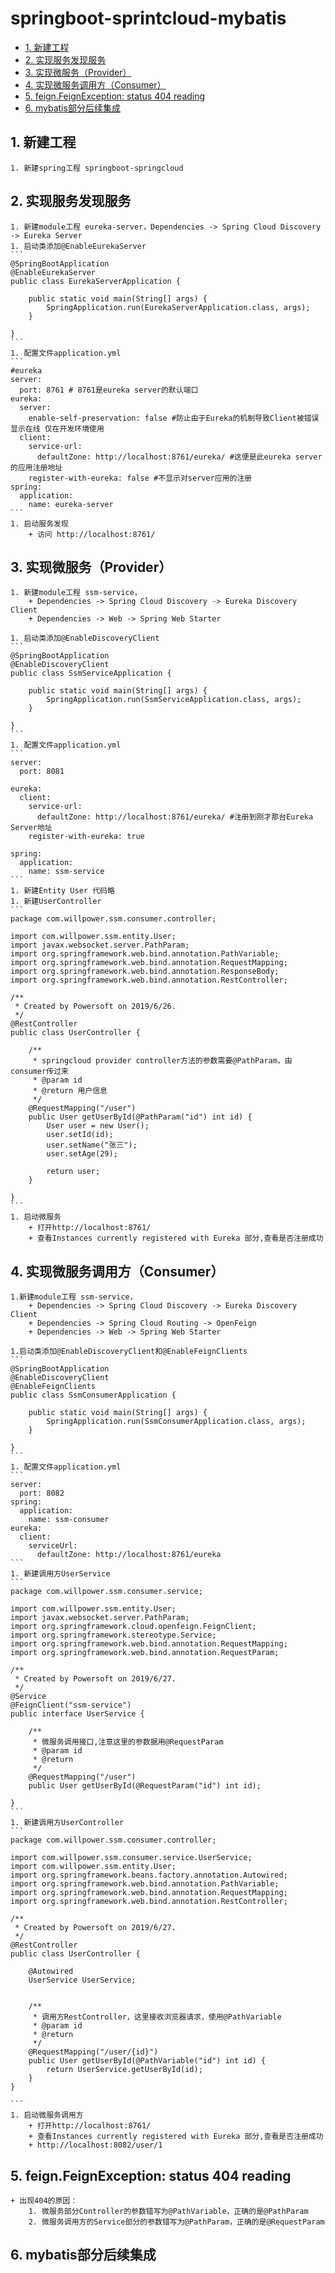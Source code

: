 # springboot-sprintcloud-mybatis


<!-- vim-markdown-toc GFM -->

* [1. 新建工程](#1-新建工程)
* [2. 实现服务发现服务](#2-实现服务发现服务)
* [3. 实现微服务（Provider）](#3-实现微服务provider)
* [4. 实现微服务调用方（Consumer）](#4-实现微服务调用方consumer)
* [5. feign.FeignException: status 404 reading](#5-feignfeignexception-status-404-reading)
* [6. mybatis部分后续集成](#6-mybatis部分后续集成)

<!-- vim-markdown-toc -->

## 1. 新建工程
    1. 新建spring工程 springboot-springcloud
## 2. 实现服务发现服务
    1. 新建module工程 eureka-server，Dependencies -> Spring Cloud Discovery -> Eureka Server
    1. 启动类添加@EnableEurekaServer
    ```
    @SpringBootApplication
    @EnableEurekaServer
    public class EurekaServerApplication {

    	public static void main(String[] args) {
    		SpringApplication.run(EurekaServerApplication.class, args);
    	}

    }
    ```
    1. 配置文件application.yml
    ```
    #eureka
    server:
      port: 8761 # 8761是eureka server的默认端口
    eureka:
      server:
        enable-self-preservation: false #防止由于Eureka的机制导致Client被错误显示在线 仅在开发环境使用
      client:
        service-url:
          defaultZone: http://localhost:8761/eureka/ #这便是此eureka server的应用注册地址
        register-with-eureka: false #不显示对server应用的注册
    spring:
      application:
        name: eureka-server
    ```
    1. 启动服务发现
        + 访问 http://localhost:8761/

## 3. 实现微服务（Provider）
    1. 新建module工程 ssm-service，
        + Dependencies -> Spring Cloud Discovery -> Eureka Discovery Client
        + Dependencies -> Web -> Spring Web Starter

    1. 启动类添加@EnableDiscoveryClient
    ```
    @SpringBootApplication
    @EnableDiscoveryClient
    public class SsmServiceApplication {

    	public static void main(String[] args) {
    		SpringApplication.run(SsmServiceApplication.class, args);
    	}

    }
    ```
    1. 配置文件application.yml
    ```
    server:
      port: 8081

    eureka:
      client:
        service-url:
          defaultZone: http://localhost:8761/eureka/ #注册到刚才那台Eureka Server地址
        register-with-eureka: true

    spring:
      application:
        name: ssm-service
    ```
    1. 新建Entity User 代码略
    1. 新建UserController
    ```
    package com.willpower.ssm.consumer.controller;

    import com.willpower.ssm.entity.User;
    import javax.websocket.server.PathParam;
    import org.springframework.web.bind.annotation.PathVariable;
    import org.springframework.web.bind.annotation.RequestMapping;
    import org.springframework.web.bind.annotation.ResponseBody;
    import org.springframework.web.bind.annotation.RestController;

    /**
     * Created by Powersoft on 2019/6/26.
     */
    @RestController
    public class UserController {

        /**
         * springcloud provider controller方法的参数需要@PathParam，由consumer传过来
         * @param id
         * @return 用户信息
         */
        @RequestMapping("/user")
        public User getUserById(@PathParam("id") int id) {
            User user = new User();
            user.setId(id);
            user.setName("张三");
            user.setAge(29);

            return user;
        }

    }
    ```
    1. 启动微服务
        + 打开http://localhost:8761/
        + 查看Instances currently registered with Eureka 部分,查看是否注册成功
## 4. 实现微服务调用方（Consumer）
    1.新建module工程 ssm-service，
        + Dependencies -> Spring Cloud Discovery -> Eureka Discovery Client
        + Dependencies -> Spring Cloud Routing -> OpenFeign
        + Dependencies -> Web -> Spring Web Starter

    1.启动类添加@EnableDiscoveryClient和@EnableFeignClients
    ```
    @SpringBootApplication
    @EnableDiscoveryClient
    @EnableFeignClients
    public class SsmConsumerApplication {

    	public static void main(String[] args) {
    		SpringApplication.run(SsmConsumerApplication.class, args);
    	}

    }
    ```
    1. 配置文件application.yml
    ```
    server:
      port: 8082
    spring:
      application:
        name: ssm-consumer
    eureka:
      client:
        serviceUrl:
          defaultZone: http://localhost:8761/eureka
    ```
    1. 新建调用方UserService
    ```
    package com.willpower.ssm.consumer.service;

    import com.willpower.ssm.entity.User;
    import javax.websocket.server.PathParam;
    import org.springframework.cloud.openfeign.FeignClient;
    import org.springframework.stereotype.Service;
    import org.springframework.web.bind.annotation.RequestMapping;
    import org.springframework.web.bind.annotation.RequestParam;

    /**
     * Created by Powersoft on 2019/6/27.
     */
    @Service
    @FeignClient("ssm-service")
    public interface UserService {

        /**
         * 微服务调用接口,注意这里的参数据用@RequestParam
         * @param id
         * @return
         */
        @RequestMapping("/user")
        public User getUserById(@RequestParam("id") int id);

    }
    ```
    1. 新建调用方UserController
    ```
    package com.willpower.ssm.consumer.controller;

    import com.willpower.ssm.consumer.service.UserService;
    import com.willpower.ssm.entity.User;
    import org.springframework.beans.factory.annotation.Autowired;
    import org.springframework.web.bind.annotation.PathVariable;
    import org.springframework.web.bind.annotation.RequestMapping;
    import org.springframework.web.bind.annotation.RestController;

    /**
     * Created by Powersoft on 2019/6/27.
     */
    @RestController
    public class UserController {

        @Autowired
        UserService UserService;


        /**
         * 调用方RestController，这里接收浏览器请求，使用@PathVariable
         * @param id
         * @return
         */
        @RequestMapping("/user/{id}")
        public User getUserById(@PathVariable("id") int id) {
            return UserService.getUserById(id);
        }
    }

    ```
    1. 启动微服务调用方
        + 打开http://localhost:8761/
        + 查看Instances currently registered with Eureka 部分,查看是否注册成功
        + http://localhost:8082/user/1

## 5. feign.FeignException: status 404 reading
    + 出现404的原因：
        1. 微服务部分Controller的参数错写为@PathVariable，正确的是@PathParam
        2. 微服务调用方的Service部分的参数错写为@PathParam，正确的是@RequestParam

## 6. mybatis部分后续集成

